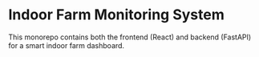 # Indoor Farm Monitoring System

This monorepo contains both the frontend (React) and backend (FastAPI) for a smart indoor farm dashboard.